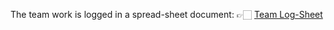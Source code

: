 The team work is logged in a spread-sheet document:
👉🏻 [Team Log-Sheet](https://docs.google.com/spreadsheets/d/1Vd7O3kVAYIMX5BxDZ78gmGyN0hrpE6zX7vUh-ttX7lE/edit#gid=891834841)
